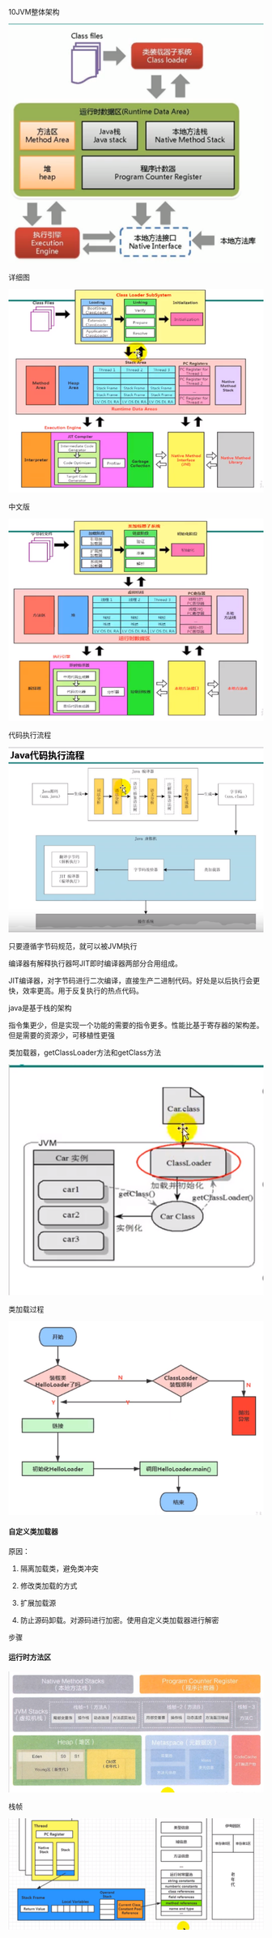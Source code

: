 10JVM整体架构

![image-20201125222843726](JVM架构.assets/image-20201125222843726.png)

详细图

![image-20201129100215780](JVM架构.assets/image-20201129100215780.png)



中文版

![image-20201129100252111](JVM架构.assets/image-20201129100252111.png)

代码执行流程

![image-20201125223323375](JVM架构.assets/image-20201125223323375.png)

只要遵循字节码规范，就可以被JVM执行

编译器有解释执行器呵JIT即时编译器两部分合用组成。

JIT编译器，对字节码进行二次编译，直接生产二进制代码。好处是以后执行会更快，效率更高。用于反复执行的热点代码。



java是基于栈的架构

指令集更少，但是实现一个功能的需要的指令更多。性能比基于寄存器的架构差。但是需要的资源少，可移植性更强



类加载器，getClassLoader方法和getClass方法

![image-20201129103116433](JVM架构.assets/image-20201129103116433.png)

类加载过程

![image-20201129103407628](JVM架构.assets/image-20201129103407628.png)

#### 自定义类加载器

原因：

1. 隔离加载类，避免类冲突

2. 修改类加载的方式

3. 扩展加载源

4. 防止源码卸载。对源码进行加密。使用自定义类加载器进行解密

   

步骤

####    运行时方法区

![image-20201204213522142](JVM架构.assets/image-20201204213522142.png)



栈帧

![image-20201206224103947](JVM架构.assets/image-20201206224103947.png)